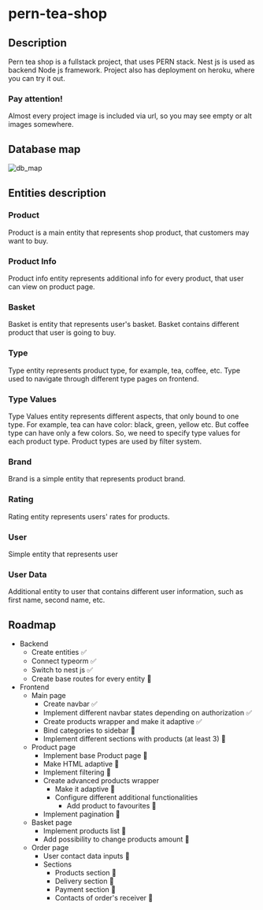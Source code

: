 # pern-tea-shop
## Description
Pern tea shop is a fullstack project, that uses PERN stack. Nest js is used as backend Node js framework. Project also has deployment on heroku, where you can try it out.
### Pay attention!
Almost every project image is included via url, so you may see empty or alt images somewhere.

## Database map
<img alt='db_map' src="https://github.com/Buor/pern-tea-shop/blob/master/Project%20Assets/databaseMap.png"/>

## Entities description
### Product
Product is a main entity that represents shop product, that customers may want to buy.

### Product Info
Product info entity represents additional info for every product, that user can view on product page.

### Basket
Basket is entity that represents user's basket. Basket contains different product that user is going to buy. 

### Type
Type entity represents product type, for example, tea, coffee, etc. Type used to navigate through different type pages on frontend.

### Type Values
Type Values entity represents different aspects, that only bound to one type. For example, tea can have color: black, green, yellow etc. But coffee type can have only a few colors. So, we need to specify type values for each product type. Product types are used by filter system.

### Brand
Brand is a simple entity that represents product brand.

### Rating
Rating entity represents users' rates for products.

### User
Simple entity that represents user 

### User Data
Additional entity to user that contains different user information, such as first name, second name, etc.


## Roadmap
- Backend
  - Create entities :white_check_mark:
  - Connect typeorm :white_check_mark:
  - Switch to nest js :white_check_mark:
  - Create base routes for every entity :black_square_button:
- Frontend
  - Main page
    - Create navbar :white_check_mark:
    - Implement different navbar states depending on authorization :white_check_mark:
    - Create products wrapper and make it adaptive :white_check_mark:
    - Bind categories to sidebar :black_square_button:
    - Implement different sections with products (at least 3) :black_square_button:
  - Product page
    - Implement base Product page :black_square_button:
    - Make HTML adaptive :black_square_button:
    - Implement filtering :black_square_button:
    - Create advanced products wrapper 
      - Make it adaptive :black_square_button:
      - Configure different additional functionalities
        - Add product to favourites :black_square_button:
    - Implement pagination :black_square_button:
  - Basket page
    - Implement products list :black_square_button:
    - Add possibility to change products amount :black_square_button:
  - Order page
    - User contact data inputs :black_square_button:
    - Sections
      - Products section :black_square_button:
      - Delivery section :black_square_button:
      - Payment section :black_square_button:
      - Contacts of order's receiver :black_square_button:
